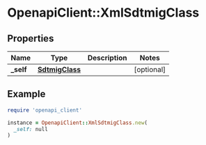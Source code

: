 # OpenapiClient::XmlSdtmigClass

## Properties

| Name | Type | Description | Notes |
| ---- | ---- | ----------- | ----- |
| **_self** | [**SdtmigClass**](SdtmigClass.md) |  | [optional] |

## Example

```ruby
require 'openapi_client'

instance = OpenapiClient::XmlSdtmigClass.new(
  _self: null
)
```

